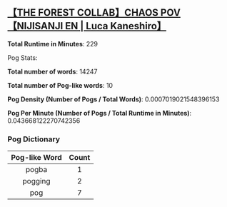 ## [【THE FOREST COLLAB】CHAOS POV【NIJISANJI EN | Luca Kaneshiro】](https://www.youtube.com/watch?v=2wCYVViJxMk&t=7s)
**Total Runtime in Minutes**: 229

Pog Stats:

   **Total number of words**: 14247

   **Total number of Pog-like words**: 10

   **Pog Density (Number of Pogs / Total Words)**: 0.0007019021548396153

   **Pog Per Minute (Number of Pogs / Total Runtime in Minutes)**: 0.043668122270742356

### Pog Dictionary
**Pog-like Word** | **Count**
:---: | :---:
pogba | 1
pogging | 2
pog | 7
